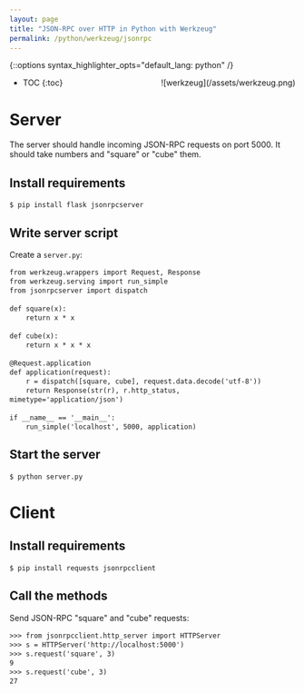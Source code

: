 ```yaml
---
layout: page
title: "JSON-RPC over HTTP in Python with Werkzeug"
permalink: /python/werkzeug/jsonrpc
---
```

{::options syntax_highlighter_opts="default_lang: python" /}

<div style="float: right" markdown="1">
![werkzeug](/assets/werkzeug.png)
</div>

* TOC
{:toc}

Server
======

The server should handle incoming JSON-RPC requests on port 5000.
It should take numbers and "square" or "cube" them.

Install requirements
--------------------

``` shell
$ pip install flask jsonrpcserver
```

Write server script
-------------------

Create a `server.py`:

    from werkzeug.wrappers import Request, Response
    from werkzeug.serving import run_simple
    from jsonrpcserver import dispatch

    def square(x):
        return x * x

    def cube(x):
        return x * x * x

    @Request.application
    def application(request):
        r = dispatch([square, cube], request.data.decode('utf-8'))
        return Response(str(r), r.http_status, mimetype='application/json')

    if __name__ == '__main__':
        run_simple('localhost', 5000, application)

Start the server
----------------

``` shell
$ python server.py
```

Client
======

Install requirements
--------------------

``` shell
$ pip install requests jsonrpcclient
```

Call the methods
----------------

Send JSON-RPC "square" and "cube" requests:

    >>> from jsonrpcclient.http_server import HTTPServer
    >>> s = HTTPServer('http://localhost:5000')
    >>> s.request('square', 3)
    9
    >>> s.request('cube', 3)
    27
